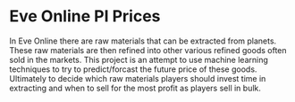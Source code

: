 # Eve Online PI Prices
In Eve Online there are raw materials that can be extracted from planets. These raw materials are then refined into other various refined goods often sold in the markets. 
This project is an attempt to use machine learning techniques to try to predict/forcast the future price of these goods. Ultimately to decide which raw materials players should invest time in extracting and when to sell for the most profit as players sell in bulk. 